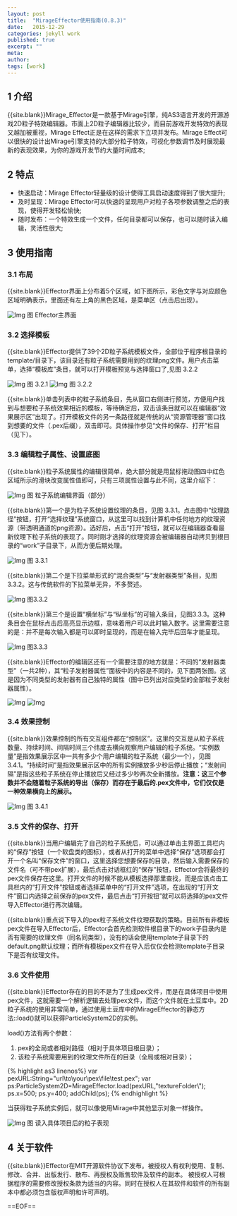 ```yaml
---
layout: post
title:  "MirageEffector使用指南(0.8.3)"
date:   2015-12-29
categories: jekyll work
published: true
excerpt: ""
meta: 
author: 
tags: [work]
---
```

## 1 介绍
{{site.blank}}Mirage_Effector是一款基于Mirage引擎，纯AS3语言开发的开源游戏2D粒子特效编辑器。市面上2D粒子编辑器比较少，而目前游戏开发特效的表现又越加被重视，Mirage Effect正是在这样的需求下立项并发布。Mirage Effect可以很快的设计出Mirage引擎支持的大部分粒子特效，可视化参数调节及时展现最新的表现效果，为你的游戏开发节约大量时间成本;

## 2 特点
* 快速启动：Mirage Effector轻量级的设计使得工具启动速度得到了很大提升;
* 及时呈现：Mirage Effector可以快速的呈现用户对粒子各项参数调整之后的表现，使得开发轻松愉快;
* 随时发布：一个特效生成一个文件，任何目录都可以保存，也可以随时读入编辑，灵活性很大;

## 3 使用指南

### 3.1 布局
{{site.blank}}Effector界面上分布着5个区域，如下图所示，彩色文字与对应颜色区域明确表示，里面还有左上角的黑色区域，是菜单区（点击后出现）。

![Img][img_1] 图 Effector主界面

### 3.2 选择模板
{{site.blank}}Effector提供了39个2D粒子系统模板文件，全部位于程序根目录的template/目录下，该目录还有粒子系统需要用到的纹理png文件。用户点击菜单，选择“模板库”条目，就可以打开模板预览与选择窗口了,见图 3.2.2

![Img][img_2] 图 3.2.1
![Img][img_3] 图 3.2.2

{{site.blank}}单击列表中的粒子系统条目，先从窗口右侧进行预览，方便用户找到与想要粒子系统效果相近的模板，等待确定后，双击该条目就可以在编辑器“效果展示区”出现了。打开模板文件的另一条路径就是传统的从“资源管理器”窗口找到想要的文件（.pex后缀），双击即可。具体操作参见“文件的保存、打开”栏目（见下）。

### 3.3 编辑粒子属性、设置底图
{{site.blank}}粒子系统属性的编辑很简单，绝大部分就是用鼠标拖动图四中红色区域所示的滑块改变属性值即可，只有三项属性设置与此不同，这里介绍下：

![Img][img_4] 图 粒子系统编辑界面（部分）

{{site.blank}}第一个是为粒子系统设置纹理的条目，见图 3.3.1。点击图中“纹理路径”按钮，打开“选择纹理”系统窗口，从这里可以找到计算机中任何地方的纹理资源（带透明通道的png资源）。选好后，点击“打开”按钮，就可以在编辑器查看最新纹理下粒子系统的表现了。同时刚才选择的纹理资源会被编辑器自动拷贝到根目录的“work”子目录下，从而方便后期处理。

![Img][img_5] 图 3.3.1

{{site.blank}}第二个是下拉菜单形式的“混合类型”与“发射器类型”条目，见图3.3.2。这与传统软件的下拉菜单无异，不多赘述。

![Img][img_6] 图3.3.2

{{site.blank}}第三个是设置“横坐标”与“纵坐标”的可输入条目，见图3.3.3。这种条目会在鼠标点击后高亮显示边框，意味着用户可以此时输入数字。这里需要注意的是：并不是每次输入都是可以即时呈现的，而是在输入完毕后回车才能呈现。

![Img][img_7] 图3.3.3

{{site.blank}}Effector的编辑区还有一个需要注意的地方就是：不同的“发射器类型”（一共2种），其“粒子发射器属性”面板中的内容是不同的，见下面两张图。这是因为不同类型的发射器有自己独特的属性（图中已列出对应类型的全部粒子发射器属性）。

![Img][img_8] 
![Img][img_9]

### 3.4 效果控制
{{site.blank}}效果控制的所有交互组件都在“控制区”。这里的交互是从粒子系统数量、持续时间、间隔时间三个纬度去横向观察用户编辑的粒子系统。“实例数量”是指效果展示区中一共有多少个用户编辑的粒子系统（最少一个），见图3.4.1。“持续时间”是指效果展示区中的所有实例播放多少秒后停止播放；“发射间隔”是指这些粒子系统在停止播放后又经过多少秒再次全新播放。**注意：这三个参数并不会随着粒子系统的导出（保存）而存在于最后的.pex文件中，它们仅仅是一种效果横向上的展示。**

![Img][img_10] 图 3.4.1

### 3.5 文件的保存、打开
{{site.blank}}当用户编辑完了自己的粒子系统后，可以通过单击主界面工具栏内的“保存”按钮（一个软盘类的图标），或者从打开的菜单中选择“保存”选项都会打开一个名叫“保存文件”的窗口，这里选择您想要保存的目录，然后输入需要保存的文件名（可不带pex扩展），最后点击对话框红的“保存”按钮，Effector会将最终的pex文件保存在这里。打开文件的时候不能从模板选择那里查找，而是应该点击工具栏内的“打开文件”按钮或者选择菜单中的“打开文件”选项，在出现的“打开文件”窗口内选择之前保存的pex文件，最后点击“打开按钮”就可以将选择的pex文件导入Effector进行再次编辑。

{{site.blank}}重点说下导入的pex粒子系统文件纹理获取的策略。目前所有非模板pex文件在导入Effector后，Effector会首先检测软件根目录下的work子目录内是否有需要的纹理文件（同名同类型），没有的话会使用template子目录下的default.png默认纹理；而所有模板pex文件在导入后仅仅会检测template子目录下是否有纹理文件。

### 3.6 文件使用
{{site.blank}}Effector存在的目的不是为了生成pex文件，而是在具体项目中使用pex文件，这就需要一个解析逻辑去处理pex文件，而这个文件就在土豆库中。2D粒子系统的使用非常简单，通过使用土豆库中的MirageEffector的静态方法::load()就可以获得ParticleSystem2D的实例。

load()方法有两个参数：

1. pex的全局或者相对路径（相对于具体项目根目录）；
2. 该粒子系统需要用到的纹理文件所在的目录（全局或相对目录）；

{% highlight as3 linenos%}
var pexURL:String="url\\to\\your\\pex\\file\\test.pex";
var ps:ParticleSystem2D=MirageEffector.load(pexURL,"textureFolder\\");
ps.x=500;
ps.y=400;
addChild(ps);
{% endhighlight %}

当获得粒子系统实例后，就可以像使用Mirage中其他显示对象一样操作。

![Img][img_11] 图 读入具体项目后的粒子表现

## 4 关于软件

{{site.blank}}Effector在MIT开源软件协议下发布。被授权人有权利使用、复制、修改、合并、出版发行、散布、再授权及贩售软件及软件的副本。
被授权人可根据程序的需要修改授权条款为适当的内容。同时在授权人在其软件和软件的所有副本中都必须包含版权声明和许可声明。


==EOF==

[img_1]:{{site.basepath}}/img/Effector/image_effector1.jpg
[img_2]:{{site.basepath}}/img/Effector/image_effector6.jpg
[img_3]:{{site.basepath}}/img/Effector/image_effector3.jpg
[img_4]:{{site.basepath}}/img/Effector/image_effector9.jpg
[img_5]:{{site.basepath}}/img/Effector/image_effector5.jpg
[img_6]:{{site.basepath}}/img/Effector/image_effector10.jpg
[img_7]:{{site.basepath}}/img/Effector/image_effector12.jpg
[img_8]:{{site.basepath}}/img/Effector/image_effector14.jpg
[img_9]:{{site.basepath}}/img/Effector/image_effector15.jpg
[img_10]:{{site.basepath}}/img/Effector/image_effector17.jpg
[img_11]:{{site.basepath}}/img/Effector/image_effector18.jpg
[img_12]:{{site.basepath}}/img/Effector/image_effector19.jpg
